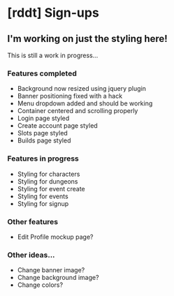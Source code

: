 # [rddt] Sign-ups
## I'm working on just the styling here!

This is still a work in progress...

### Features completed
* Background now resized using jquery plugin
* Banner positioning fixed with a hack
* Menu dropdown added and should be working
* Container centered and scrolling properly
* Login page styled
* Create account page styled
* Slots page styled
* Builds page styled

### Features in progress
* Styling for characters
* Styling for dungeons
* Styling for event create
* Styling for events
* Styling for signup

### Other features
* Edit Profile mockup page?

### Other ideas...
* Change banner image?
* Change background image?
* Change colors?
